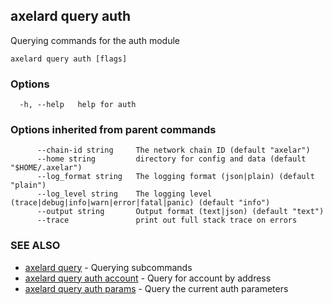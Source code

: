 ## axelard query auth

Querying commands for the auth module

```
axelard query auth [flags]
```

### Options

```
  -h, --help   help for auth
```

### Options inherited from parent commands

```
      --chain-id string     The network chain ID (default "axelar")
      --home string         directory for config and data (default "$HOME/.axelar")
      --log_format string   The logging format (json|plain) (default "plain")
      --log_level string    The logging level (trace|debug|info|warn|error|fatal|panic) (default "info")
      --output string       Output format (text|json) (default "text")
      --trace               print out full stack trace on errors
```

### SEE ALSO

- [axelard query](axelard_query.md)	 - Querying subcommands
- [axelard query auth account](axelard_query_auth_account.md)	 - Query for account by address
- [axelard query auth params](axelard_query_auth_params.md)	 - Query the current auth parameters
